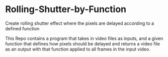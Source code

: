 # Rolling-Shutter-by-Function
Create rolling shutter effect where the pixels are delayed according to a defined function

This Repo contains a program that takes in video files as inputs, 
and a given function that defines how pixels should be delayed and returns a video file as an output
with that function applied to all frames in the input video.
